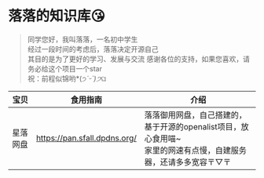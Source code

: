 # 落落的知识库😘
> 同学您好，我叫落落，一名初中学生  
> 经过一段时间的考虑后，落落决定开源自己  
> 其目的是为了更好的学习、发展与交流
> 感谢各位的支持，如果您喜欢，请务必给这个项目一个star  
> 祝：前程似锦哟*(੭*ˊᵕˋ)੭*ଘ

| 宝贝 | 食用指南 | 介绍 |
| --- | --- | --- |
| 星落网盘 | https://pan.sfall.dpdns.org/ | 落落御用网盘，自己搭建的，基于开源的openalist项目，放心食用喵~<br/>家里的网速有点慢，自建服务器，还请多多宽容〒▽〒 |
